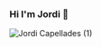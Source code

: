 ### Hi I'm Jordi 👋

![Jordi Capellades (1)](https://user-images.githubusercontent.com/65649227/131830530-07b578c5-ccc8-4461-832d-4ec23235928a.png)

<!--
**jordicapedo/jordicapedo** is a ✨ _special_ ✨ repository because its `README.md` (this file) appears on your GitHub profile.

Here are some ideas to get you started:

- 🔭 I’m currently working on ...
- 🌱 I’m currently learning ...
- 👯 I’m looking to collaborate on ...
- 🤔 I’m looking for help with ...
- 💬 Ask me about ...
- 📫 How to reach me: ...
- 😄 Pronouns: ...
- ⚡ Fun fact: ...
-->
